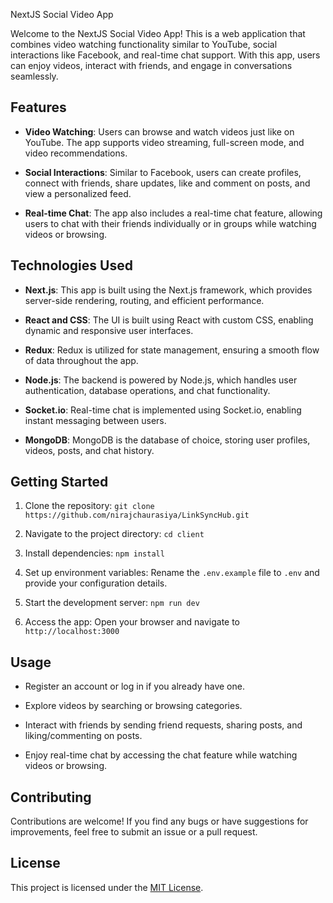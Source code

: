 NextJS Social Video App

Welcome to the NextJS Social Video App! This is a web application that combines video watching functionality similar to YouTube, social interactions like Facebook, and real-time chat support. With this app, users can enjoy videos, interact with friends, and engage in conversations seamlessly.

## Features

- **Video Watching**: Users can browse and watch videos just like on YouTube. The app supports video streaming, full-screen mode, and video recommendations.

- **Social Interactions**: Similar to Facebook, users can create profiles, connect with friends, share updates, like and comment on posts, and view a personalized feed.

- **Real-time Chat**: The app also includes a real-time chat feature, allowing users to chat with their friends individually or in groups while watching videos or browsing.

## Technologies Used

- **Next.js**: This app is built using the Next.js framework, which provides server-side rendering, routing, and efficient performance.

- **React and CSS**: The UI is built using React with custom CSS, enabling dynamic and responsive user interfaces.
- **Redux**: Redux is utilized for state management, ensuring a smooth flow of data throughout the app.
- **Node.js**: The backend is powered by Node.js, which handles user authentication, database operations, and chat functionality.

- **Socket.io**: Real-time chat is implemented using Socket.io, enabling instant messaging between users.

- **MongoDB**: MongoDB is the database of choice, storing user profiles, videos, posts, and chat history.

## Getting Started

1. Clone the repository: `git clone https://github.com/nirajchaurasiya/LinkSyncHub.git`

2. Navigate to the project directory: `cd client`

3. Install dependencies: `npm install`

4. Set up environment variables: Rename the `.env.example` file to `.env` and provide your configuration details.

5. Start the development server: `npm run dev`

6. Access the app: Open your browser and navigate to `http://localhost:3000`

## Usage

- Register an account or log in if you already have one.

- Explore videos by searching or browsing categories.

- Interact with friends by sending friend requests, sharing posts, and liking/commenting on posts.

- Enjoy real-time chat by accessing the chat feature while watching videos or browsing.

## Contributing

Contributions are welcome! If you find any bugs or have suggestions for improvements, feel free to submit an issue or a pull request.

## License

This project is licensed under the [MIT License](LICENSE).
